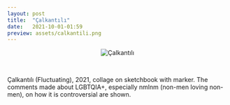 ```yaml
---
layout: post
title:  "Çalkantılı"
date:   2021-10-01-01:59
preview: assets/calkantili.png
---
```


<div style="text-align: center"><img src="{{site.baseurl}}/assets/calkantili.png" alt="Çalkantılı" class="center" /></div>

&nbsp;

Çalkantılı (Fluctuating), 2021, collage on sketchbook with marker. 
The comments made about LGBTQIA+, especially nmlnm (non-men loving non-men), on how it is controversial are shown.

&nbsp;
